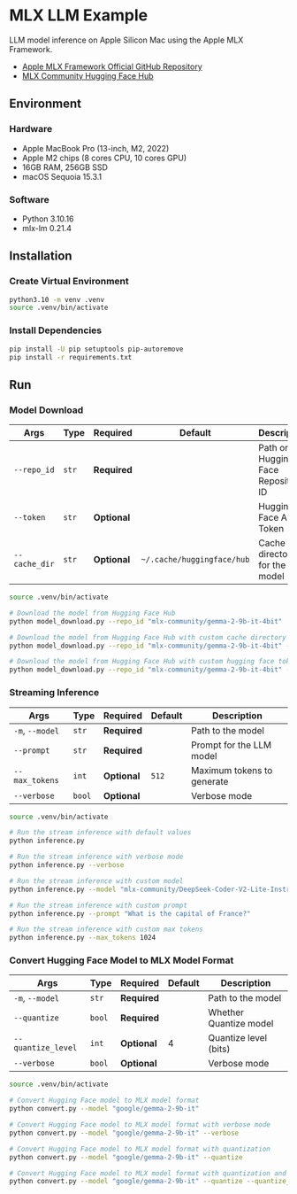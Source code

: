 # MLX LLM Example

LLM model inference on Apple Silicon Mac using the Apple MLX Framework.

- [Apple MLX Framework Official GitHub Repository](https://github.com/ml-explore/mlx-examples)
- [MLX Community Hugging Face Hub](https://huggingface.co/mlx-community)

## Environment

### Hardware

- Apple MacBook Pro (13-inch, M2, 2022)
- Apple M2 chips (8 cores CPU, 10 cores GPU)
- 16GB RAM, 256GB SSD
- macOS Sequoia 15.3.1

### Software

- Python 3.10.16
- mlx-lm 0.21.4

## Installation

### Create Virtual Environment

```bash
python3.10 -m venv .venv
source .venv/bin/activate
```

### Install Dependencies

```bash
pip install -U pip setuptools pip-autoremove
pip install -r requirements.txt
```

## Run

### Model Download

| Args          | Type  | Required     | Default                    | Description                        |
| ------------- | ----- | ------------ | -------------------------- | ---------------------------------- |
| `--repo_id`   | `str` | **Required** |                            | Path or Hugging Face Repository ID |
| `--token`     | `str` | **Optional** |                            | Hugging Face API Token             |
| `--cache_dir` | `str` | **Optional** | `~/.cache/huggingface/hub` | Cache directory for the model      |

```bash
source .venv/bin/activate

# Download the model from Hugging Face Hub
python model_download.py --repo_id "mlx-community/gemma-2-9b-it-4bit"

# Download the model from Hugging Face Hub with custom cache directory
python model_download.py --repo_id "mlx-community/gemma-2-9b-it-4bit" --cache_dir "/tmp/huggingface/hub"

# Download the model from Hugging Face Hub with custom hugging face token
python model_download.py --repo_id "mlx-community/gemma-2-9b-it-4bit" --token "YOUR_HUGGING_FACE_API_TOKEN"
```

### Streaming Inference

| Args            | Type   | Required     | Default | Description                |
| --------------- | ------ | ------------ | ------- | -------------------------- |
| `-m`, `--model` | `str`  | **Required** |         | Path to the model          |
| `--prompt`      | `str`  | **Required** |         | Prompt for the LLM model   |
| `--max_tokens`  | `int`  | **Optional** | `512`   | Maximum tokens to generate |
| `--verbose`     | `bool` | **Optional** |         | Verbose mode               |

```bash
source .venv/bin/activate

# Run the stream inference with default values
python inference.py

# Run the stream inference with verbose mode
python inference.py --verbose

# Run the stream inference with custom model
python inference.py --model "mlx-community/DeepSeek-Coder-V2-Lite-Instruct-4bit-mlx"

# Run the stream inference with custom prompt
python inference.py --prompt "What is the capital of France?"

# Run the stream inference with custom max tokens
python inference.py --max_tokens 1024
```

### Convert Hugging Face Model to MLX Model Format

| Args               | Type   | Required     | Default | Description            |
| ------------------ | ------ | ------------ | ------- | ---------------------- |
| `-m`, `--model`    | `str`  | **Required** |         | Path to the model      |
| `--quantize`       | `bool` | **Required** |         | Whether Quantize model |
| `--quantize_level` | `int`  | **Optional** | 4       | Quantize level (bits)  |
| `--verbose`        | `bool` | **Optional** |         | Verbose mode           |

```bash
source .venv/bin/activate

# Convert Hugging Face model to MLX model format
python convert.py --model "google/gemma-2-9b-it"

# Convert Hugging Face model to MLX model format with verbose mode
python convert.py --model "google/gemma-2-9b-it" --verbose

# Convert Hugging Face model to MLX model format with quantization
python convert.py --model "google/gemma-2-9b-it" --quantize

# Convert Hugging Face model to MLX model format with quantization and custom quantize level
python convert.py --model "google/gemma-2-9b-it" --quantize --quantize_level 8
```
